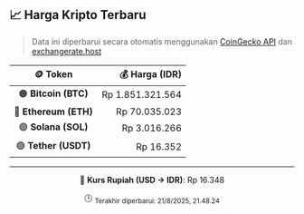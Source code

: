 

<!-- HARGA_KRIPTO -->
## 📈 Harga Kripto Terbaru

> Data ini diperbarui secara otomatis menggunakan [CoinGecko API](https://www.coingecko.com/) dan [exchangerate.host](https://exchangerate.host/)

<div align="center">

| 🪙 Token | 💰 Harga (IDR) |
|:------:|---------------:|
| 🟠 **Bitcoin (BTC)**   | Rp 1.851.321.564 |
| 🔵 **Ethereum (ETH)**  | Rp 70.035.023 |
| 🟣 **Solana (SOL)**    | Rp 3.016.266 |
| 🟢 **Tether (USDT)**   | Rp 16.352 |

---

💱 **Kurs Rupiah (USD → IDR)**: Rp 16.348

🕒 <sub>Terakhir diperbarui: 21/8/2025, 21.48.24</sub>

</div>
<!-- /HARGA_KRIPTO -->